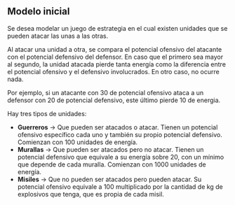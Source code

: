 Modelo inicial
--------------

Se desea modelar un juego de estrategia en el cual existen unidades que se pueden atacar las unas a las otras.

Al atacar una unidad a otra, se compara el potencial ofensivo del atacante con el potencial defensivo del defensor. En caso que el primero sea mayor al segundo, la unidad atacada pierde tanta energía como la diferencia entre el potencial ofensivo y el defensivo involucrados. En otro caso, no ocurre nada.

Por ejemplo, si un atacante con 30 de potencial ofensivo ataca a un defensor con 20 de potencial defensivo, este último pierde 10 de energia.

Hay tres tipos de unidades:

-   **Guerreros** -&gt; Que pueden ser atacados o atacar. Tienen un potencial ofensivo específico cada uno y también su propio potencial defensivo. Comienzan con 100 unidades de energía.
-   **Murallas** -&gt; Que pueden ser atacados pero no atacar. Tienen un potencial defensivo que equivale a su energía sobre 20, con un mínimo que depende de cada muralla. Comienzan con 1000 unidades de energía.
-   **Misiles** -&gt; Que no pueden ser atacados pero pueden atacar. Su potencial ofensivo equivale a 100 multiplicado por la cantidad de kg de explosivos que tenga, que es propia de cada misil.

